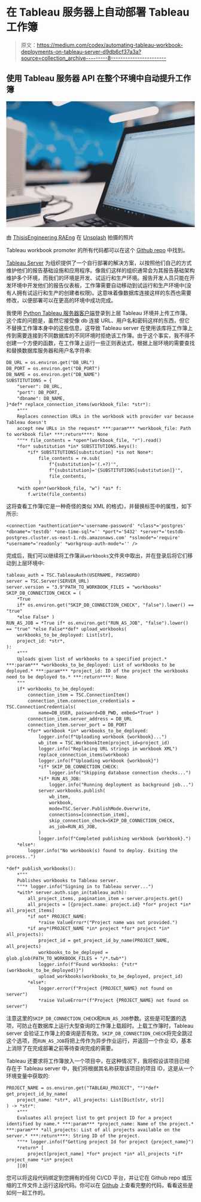 # 在 Tableau 服务器上自动部署 Tableau 工作簿

> 原文：<https://medium.com/codex/automating-tableau-workbook-deployments-on-tableau-server-d9db6cf37a3a?source=collection_archive---------8----------------------->

## 使用 Tableau 服务器 API 在整个环境中自动提升工作簿

![](img/70e2f51d60b934553f3c05031beabe2f.png)

由 [ThisisEngineering RAEng](https://unsplash.com/@thisisengineering?utm_source=unsplash&utm_medium=referral&utm_content=creditCopyText) 在 [Unsplash](https://unsplash.com/s/photos/tableau-software?utm_source=unsplash&utm_medium=referral&utm_content=creditCopyText) 拍摄的照片

Tableau workbook promoter 的所有代码都可以在这个 [Github repo](https://github.com/ramdesh/tableau-workbook-promoter) 中找到。

[Tableau Server](https://www.tableau.com/products/new-features/data) 为组织提供了一个自行部署的解决方案，以按照他们自己的方式维护他们的报告基础设施和应用程序。像我们这样的组织通常会为其报告基础架构维护多个环境，而我们的环境是开发、试运行和生产环境。报告开发人员只能在开发环境中开发他们的报告仪表板，工作簿需要自动移动到试运行和生产环境中(没有人拥有试运行和生产的创建者权限)。这意味着像数据库连接这样的东西也需要修改，以便部署可以在更高的环境中成功完成。

我使用 [Python Tableau 服务器客户端](https://github.com/tableau/server-client-python)登录到上层 Tableau 环境并上传工作簿。这个库的问题是，虽然它接受像 db 连接 URL、用户名和密码这样的东西，但它不替换工作簿本身中的这些信息，这导致 Tableau server 在使用该库将工作簿上传到需要连接到不同数据库的不同环境时拒绝该工作簿。由于这个事实，我不得不创建一个方便的函数，在工作簿上运行一些正则表达式，根据上层环境的需要查找和替换数据库服务器和用户名字符串:

```
DB_URL = os.environ.get("DB_URL")
DB_PORT = os.environ.get("DB_PORT")
DB_NAME = os.environ.get("DB_NAME")
SUBSTITUTIONS = {
    "server": DB_URL,
    "port": DB_PORT,
    "dbname": DB_NAME,
}*def* replace_connection_items(workbook_file: *str*):
    *"""
    Replaces connection URLs in the workbook with provider var because Tableau doesn't
    accept new URLs in the request* ***:param*** *workbook_file: Path to workbook file* ***:return****: None
    """* file_contents = *open*(workbook_file, "r").read()
    *for* substitution *in* SUBSTITUTIONS.keys():
        *if* SUBSTITUTIONS[substitution] *is not None*:
            file_contents = re.sub(
                f"{substitution}='(.+?)'",
                f"{substitution}='{SUBSTITUTIONS[substitution]}'",
                file_contents,
            )
    *with open*(workbook_file, "w") *as* f:
        f.write(file_contents)
```

这将查看工作簿(它是一种奇怪的类似 XML 的格式)，并替换标签中的属性，如下所示:

```
<connection *authentication*='username-password' *class*='postgres' *dbname*='testdb' *one-time-sql*='' *port*='5432' *server*='testdb-postgres.cluster.us-east-1.rds.amazonaws.com' *sslmode*='require' *username*='readonly' *workgroup-auth-mode*='' />
```

完成后，我们可以继续将工作簿从`workbooks`文件夹中取出，并在登录后将它们移动到上层环境中:

```
tableau_auth = TSC.TableauAuth(USERNAME, PASSWORD)
server = TSC.Server(SERVER_URL)
server.version = "3.9"PATH_TO_WORKBOOK_FILES = "workbooks"
SKIP_DB_CONNECTION_CHECK = (
    *True
    if* os.environ.get("SKIP_DB_CONNECTION_CHECK", "false").lower() == "true"
    *else False* )
RUN_AS_JOB = *True if* os.environ.get("RUN_AS_JOB", "false").lower() == "true" *else False**def* upload_workbooks(
    workbooks_to_be_deployed: List[str],
    project_id: *str*,
):
    *"""
    Uploads given list of workbooks to a specified project.* ***:param*** *workbooks_to_be_deployed: List of workbooks to be deployed.* ***:param*** *project_id: ID of the project the workbooks need to be deployed to.* ***:return****: None
    """
    if* workbooks_to_be_deployed:
        connection_item = TSC.ConnectionItem()
        connection_item.connection_credentials = TSC.ConnectionCredentials(
            name=DB_USER, password=DB_PWD, embed=*True* )
        connection_item.server_address = DB_URL
        connection_item.server_port = DB_PORT
        *for* workbook *in* workbooks_to_be_deployed:
            logger.info(f"Uploading workbook {workbook}...")
            wb_item = TSC.WorkbookItem(project_id=project_id)
            logger.info("Replacing URL strings in workbook XML")
            replace_connection_items(workbook)
            logger.info(f"Uploading workbook {workbook}")
            *if* SKIP_DB_CONNECTION_CHECK:
                logger.info("Skipping database connection checks...")
            *if* RUN_AS_JOB:
                logger.info("Running deployment as background job...")
            server.workbooks.publish(
                wb_item,
                workbook,
                mode=TSC.Server.PublishMode.Overwrite,
                connections=[connection_item],
                skip_connection_check=SKIP_DB_CONNECTION_CHECK,
                as_job=RUN_AS_JOB,
            )
            logger.info(f"Completed publishing workbook {workbook}.")
    *else*:
        logger.info("No workbook(s) found to deploy. Exiting the process..")

*def* publish_workbooks():
    *"""
    Publishes workbooks to Tableau server.
    """* logger.info("Signing in to Tableau server...")
    *with* server.auth.sign_in(tableau_auth):
        all_project_items, pagination_item = server.projects.get()
        all_projects = [{project.name: project.id} *for* project *in* all_project_items]
        *if not* PROJECT_NAME:
            *raise ValueError*("Project name was not provided.")
        *if any*(PROJECT_NAME *in* project *for* project *in* all_projects):
            project_id = get_project_id_by_name(PROJECT_NAME, all_projects)
            workbooks_to_be_deployed = glob.glob(PATH_TO_WORKBOOK_FILES + "/*.twb*")
            logger.info(f"Found workbooks: {*str*(workbooks_to_be_deployed)}")
            upload_workbooks(workbooks_to_be_deployed, project_id)
        *else*:
            logger.error(f"Project {PROJECT_NAME} not found on server")
            *raise ValueError*(f"Project {PROJECT_NAME} not found on server")
```

注意这里的`SKIP_DB_CONNECTION_CHECK`和`RUN_AS_JOB`参数。这些是可配置的选项，可防止在数据库上运行大型查询的工作簿上载超时。上载工作簿时，Tableau server 会验证工作簿上的查询是否有效。`SKIP_DB_CONNECTION_CHECK`将完全跳过这个选项，而`RUN_AS_JOB`将把上传作为异步作业运行，并返回一个作业 ID，基本上消除了在完成部署之前等待查询完成的需要。

Tableau 还要求将工作簿放入一个项目中，在这种情况下，我将假设该项目已经存在于 Tableau server 中，我们将根据其名称获取该项目的项目 ID，这是从一个环境变量中获取的:

```
PROJECT_NAME = os.environ.get("TABLEAU_PROJECT", "")*def* get_project_id_by_name(
    project_name: *str*, all_projects: List[Dict[str, str]]
) -> *str*:
    *"""
    Evaluates all project list to get project ID for a project identified by name.* ***:param*** *project_name: Name of the project.* ***:param*** *all_projects: List of all projects available on the server.* ***:return****: String ID of the project.
    """* logger.info(f"Getting project Id for project {project_name}")
    *return* [
        project[project_name] *for* project *in* all_projects *if* project_name *in* project
    ][0]
```

您可以将这段代码绑定到您拥有的任何 CI/CD 平台，并让它在 Github repo 或压缩的工件文件上运行这段代码。你可以在 [Github](https://github.com/ramdesh/tableau-workbook-promoter) 上查看完整的代码，看看这些是如何一起工作的。